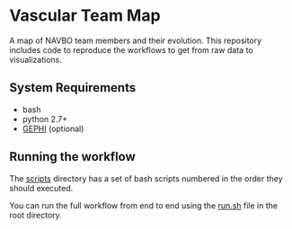 # Vascular Team Map

A map of NAVBO team members and their evolution. This repository includes code to reproduce the workflows to get from raw data to visualizations.

## System Requirements

* bash
* python 2.7+
* [GEPHI](https://gephi.org/) (optional)

## Running the workflow

The [scripts](scripts) directory has a set of bash scripts numbered in the order they should executed.

You can run the full workflow from end to end using the [run.sh](run.sh) file in the root directory.
